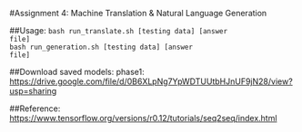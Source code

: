 #Assignment 4: Machine Translation & Natural Language Generation

##Usage:
<code>bash run\_translate.sh \[testing data\] \[answer file\]</code></br>
<code>bash run\_generation.sh \[testing data\] \[answer file\]</code>

##Download saved models:
phase1:
https://drive.google.com/file/d/0B6XLpNg7YpWDTUUtbHJnUF9jN28/view?usp=sharing

##Reference:
https://www.tensorflow.org/versions/r0.12/tutorials/seq2seq/index.html

